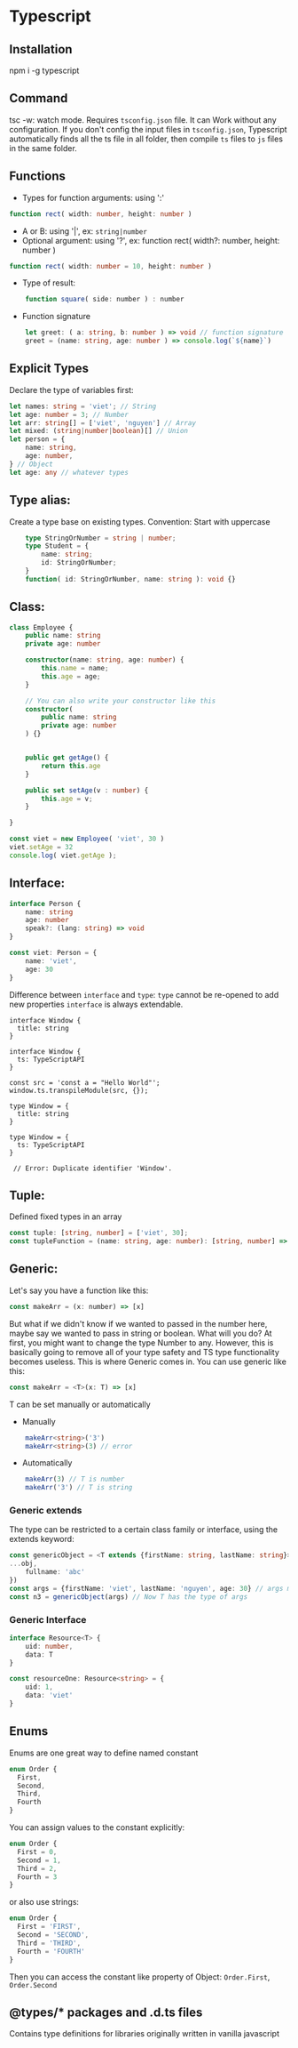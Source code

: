 # Typescript

## Installation

npm i -g typescript

## Command

tsc -w: watch mode. Requires `tsconfig.json` file. It can Work without any configuration.
If you don't config the input files in `tsconfig.json`, Typescript automatically finds all the ts file in all folder, then compile `ts` files to `js` files in the same folder.

## Functions

- Types for function arguments: using ':'
```typescript
function rect( width: number, height: number )
```
- A or B: using '|', ex: `string|number`
- Optional argument: using '?', ex: function rect( width?: number, height: number )
```typescript
function rect( width: number = 10, height: number )
```
- Type of result:
```javascript
	function square( side: number ) : number
```
- Function signature
```typescript
	let greet: ( a: string, b: number ) => void // function signature
	greet = (name: string, age: number ) => console.log(`${name}`)
```

## Explicit Types

Declare the type of variables first:
```typescript
let names: string = 'viet'; // String
let age: number = 3; // Number
let arr: string[] = ['viet', 'nguyen'] // Array
let mixed: (string|number|boolean)[] // Union
let person = {
	name: string,
	age: number,
} // Object
let age: any // whatever types
```

## Type alias:
Create a type base on existing types.
Convention: Start with uppercase
```typescript
	type StringOrNumber = string | number;
	type Student = {
		name: string;
		id: StringOrNumber;
	}
	function( id: StringOrNumber, name: string ): void {}
```


## Class:

```typescript
class Employee {
    public name: string
    private age: number

    constructor(name: string, age: number) {
        this.name = name;
        this.age = age;
    }

    // You can also write your constructor like this
    constructor(
    	public name: string
    	private age: number
    ) {}


    public get getAge() {
        return this.age
    }

    public set setAge(v : number) {
        this.age = v;
    }

}

const viet = new Employee( 'viet', 30 )
viet.setAge = 32
console.log( viet.getAge );
```

## Interface:

```typescript
interface Person {
    name: string
    age: number
    speak?: (lang: string) => void
}

const viet: Person = {
    name: 'viet',
    age: 30
}
```

Difference between `interface` and `type`:
`type` cannot be re-opened to add new properties
`interface` is always extendable.

```TS
interface Window {
  title: string
}

interface Window {
  ts: TypeScriptAPI
}

const src = 'const a = "Hello World"';
window.ts.transpileModule(src, {});

type Window = {
  title: string
}

type Window = {
  ts: TypeScriptAPI
}

 // Error: Duplicate identifier 'Window'.
```


## Tuple:

Defined fixed types in an array

```ts
const tuple: [string, number] = ['viet', 30];
const tupleFunction = (name: string, age: number): [string, number] => [name, age]
```

## Generic:

Let's say you have a function like this:
```javascript
const makeArr = (x: number) => [x]
```
But what if we didn't know if we wanted to passed in the number here, maybe say we wanted to pass in string or boolean. What will you do?
At first, you might want to change the type Number to any. However, this is basically going to remove all of your type safety and TS type functionality becomes useless.
This is where Generic comes in. You can use generic like this:
```javascript
const makeArr = <T>(x: T) => [x]
```
T can be set manually or automatically
- Manually
```typescript
	makeArr<string>('3')
	makeArr<string>(3) // error
```
- Automatically
```typescript
	makeArr(3) // T is number
	makeArr('3') // T is string
```

### Generic extends

The type can be restricted to a certain class family or interface, using the extends keyword:
```typescript
const genericObject = <T extends {firstName: string, lastName: string}>( obj: T) => ({
...obj,
    fullname: 'abc'
})
const args = {firstName: 'viet', lastName: 'nguyen', age: 30} // args must have firstName and lastName
const n3 = genericObject(args) // Now T has the type of args
```

### Generic Interface

```typescript
interface Resource<T> {
    uid: number,
    data: T
}

const resourceOne: Resource<string> = {
    uid: 1,
    data: 'viet'
}
```

## Enums

Enums are one great way to define named constant
```typescript
enum Order {
  First,
  Second,
  Third,
  Fourth
}
```
You can assign values to the constant explicitly:
```typescript
enum Order {
  First = 0,
  Second = 1,
  Third = 2,
  Fourth = 3
}
```
or also use strings:
```typescript
enum Order {
  First = 'FIRST',
  Second = 'SECOND',
  Third = 'THIRD',
  Fourth = 'FOURTH'
}
```
Then you can access the constant like property of Object: `Order.First`, `Order.Second`

## @types/* packages and .d.ts files

Contains type definitions for libraries originally written in vanilla javascript